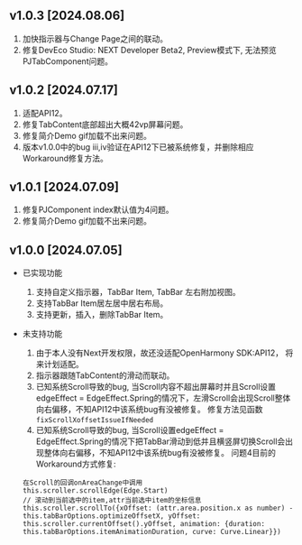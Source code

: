 ## v1.0.3 [2024.08.06]
1. 加快指示器与Change Page之间的联动。
2. 修复DevEco Studio: NEXT Developer Beta2, Preview模式下, 无法预览PJTabComponent问题。

## v1.0.2 [2024.07.17]
1. 适配API12。
2. 修复TabContent底部超出大概42vp屏幕问题。
3. 修复简介Demo gif加载不出来问题。
4. 版本v1.0.0中的bug iii,iv验证在API12下已被系统修复，并删除相应Workaround修复方法。

## v1.0.1 [2024.07.09]
1. 修复PJComponent index默认值为4问题。
2. 修复简介Demo gif加载不出来问题。

## v1.0.0 [2024.07.05]

- 已实现功能
  1. 支持自定义指示器，TabBar Item, TabBar 左右附加视图。
  2. 支持TabBar Item居左居中居右布局。
  3. 支持更新，插入，删除TabBar Item。

- 未支持功能
  1. 由于本人没有Next开发权限，故还没适配OpenHarmony SDK:API12， 将来计划适配。
  2. 指示器跟随TabContent的滑动而联动。
  3. 已知系统Scroll导致的bug, 当Scroll内容不超出屏幕时并且Scroll设置edgeEffect = EdgeEffect.Spring的情况下，左滑Scroll会出现Scroll整体向右偏移，不知API12中该系统bug有没被修复。
     修复方法见函数`fixScrollXoffsetIssueIfNeeded`
  4. 已知系统Scroll导致的bug, 当Scroll设置edgeEffect = EdgeEffect.Spring的情况下把TabBar滑动到低并且横竖屏切换Scroll会出现整体向右偏移，不知API12中该系统bug有没被修复。
     问题4目前的Workaround方式修复:
    ````
  在Scroll的回调onAreaChange中调用
  this.scroller.scrollEdge(Edge.Start)
  // 滚动到当前选中的item,attr当前选中item的坐标信息
  this.scroller.scrollTo({xOffset: (attr.area.position.x as number) - this.tabBarOptions.optimizeOffsetX, yOffset: this.scroller.currentOffset().yOffset, animation: {duration: this.tabBarOptions.itemAnimationDuration, curve: Curve.Linear}})
    ````